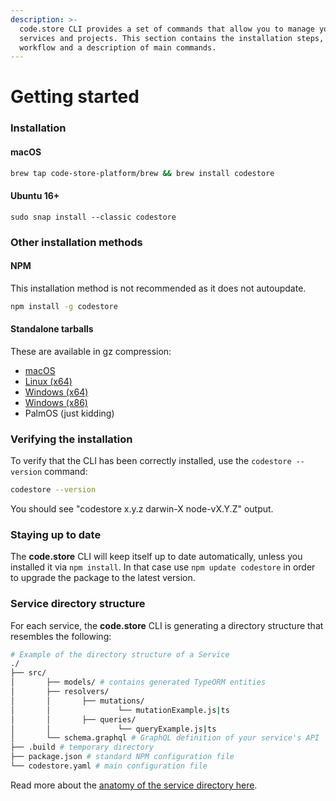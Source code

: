 ```yaml
---
description: >-
  code.store CLI provides a set of commands that allow you to manage your
  services and projects. This section contains the installation steps, a typical
  workflow and a description of main commands.
---
```


# Getting started

### Installation

#### macOS

```bash
brew tap code-store-platform/brew && brew install codestore
```

#### Ubuntu 16+

```text
sudo snap install --classic codestore
```

### Other installation methods

#### NPM

This installation method is not recommended as it does not autoupdate.

```bash
npm install -g codestore
```

#### Standalone tarballs

These are available in gz compression:

* [macOS](https://s3.code.store/codestore-darwin-x64.tar.gz)
* [Linux \(x64\)](https://code.store/codestore-linux-x64.tar.gz)
* [Windows \(x64\)](https://code.store/codestore-win32-x64.tar.gz)
* [Windows \(x86\)](https://code.store/codestore-win32-x86.tar.gz)
* PalmOS \(just kidding\)

### Verifying the installation

To verify that the CLI has been correctly installed, use the `codestore --version` command:

```bash
codestore --version
```

You should see "codestore x.y.z darwin-X node-vX.Y.Z" output.

### Staying up to date

The **code.store** CLI will keep itself up to date automatically, unless you installed it via `npm install`. In that case use `npm update codestore` in order to upgrade the package to the latest version.

### Service directory structure

For each service, the **code.store** CLI is generating a directory structure that resembles the following:

```bash
# Example of the directory structure of a Service
./
├── src/
│		├── models/ # contains generated TypeORM entities
│		├── resolvers/
│		│		├── mutations/
│		│				└── mutationExample.js|ts
│		│		├── queries/
│		│				└── queryExample.js|ts
│		└── schema.graphql # GraphQL definition of your service's API
├── .build # temporary directory
├── package.json # standard NPM configuration file
└── codestore.yaml # main configuration file
```

Read more about the [anatomy of the service directory here](../getting-started/quick-start/quick-start-with-cli.md#the-anatomy-of-a-service).


